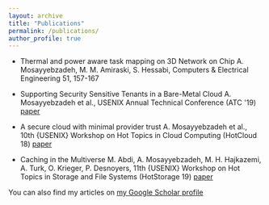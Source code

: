 ```yaml
---
layout: archive
title: "Publications"
permalink: /publications/
author_profile: true
---
```


  * Thermal and power aware task mapping on 3D Network on Chip
    A. Mosayyebzadeh, M. M. Amiraski, S. Hessabi, Computers & Electrical Engineering 51, 157-167

  * Supporting Security Sensitive Tenants in a Bare-Metal Cloud
    A. Mosayyebzadeh et al., USENIX Annual Technical Conference (ATC '19) [paper](https://www.usenix.org/system/files/atc19-mosayyebzadeh.pdf)

  * A secure cloud with minimal provider trust
    A. Mosayyebzadeh et al., 10th {USENIX} Workshop on Hot Topics in Cloud Computing (HotCloud 18) [paper](https://www.usenix.org/system/files/conference/hotcloud18/hotcloud18-paper-mosayyebzadeh.pdf)

  * Caching in the Multiverse
    M. Abdi, A. Mosayyebzadeh, M. H. Hajkazemi, A. Turk, O. Krieger, P. Desnoyers, 11th {USENIX} Workshop on Hot Topics in Storage and File Systems (HotStorage 19) [paper](https://www.usenix.org/system/files/hotstorage19-paper-abdi.pdf)

You can also find my articles on [my Google Scholar profile](https://scholar.google.com/citations?user=13jt2nwAAAAJ&hl=en)

